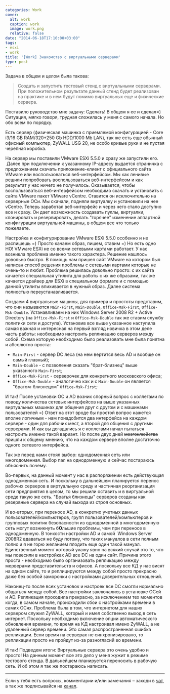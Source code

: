 ```yaml
---
categories: Work
cover:
  alt: work
  caption: work
  image: work.png
  relative: false
date: "2014-06-18T17:10:00+03:00"
tags:
- esxi
- work
title: '[Work] Знакомство с виртуальными серверами'
type: post
---
```


Задача в общем и целом была такова:
> Создать и запустить тестовый стенд с виртуальными серверами. При положительном результате данный стенд будет реализован на практике и в нем будут помимо виртуальных еще и физические сервера.  

Поставило руководство мне задачу: Сделать! В общем я ее и сделал=) Ситуация, мягко говоря, трудная сложилась у меня с самого начала. Но обо всем по порядку.

Есть сервер (физическая машинка с приемлемой конфигурацией - Core i3/16 GB RAM/320+250 Gb HDD/1000 Mb LAN), так же есть еще обычный офисный компьютер, ZyWALL USG 20, не особо кривые руки и не пустая черепная коробка.

На сервер мы поставили VMware ESXi 5.5.0 и сразу же запустили его.  Далее при подключении к указанному IP-адресу выдается страничка с предложением скачать приложение-клиент с официального сайта VMware или воспользоваться веб-интерфейсом. Мы как ленивые решили попробовать воспользоваться веб-интерфейсом и как результат у нас ничего не получилось. Оказывается, чтобы воспользоваться веб-интерфейсом необходимо скачать и установить с сайта VMware пакет VMware vCentre. Ставится он исключительно на серверные ОСи. Мы скачали, подняли виртуалку и установили на нее vCentre. Теперь заработал веб-интерфейс и через него стало доступно все и сразу. Он дает возможность создавать пуллы, виртуалки, клонировать и резервировать, делать "горячее" изменение аппартной конфигурации виртуальной машины, в общем все что только пожелаете.

Настройка и конфигурирование VMware ESXi 5.5.0 особенно и не распишешь =) Просто качаем образ, пишем, ставим =) Но есть одно НО! VMware ESXi не со всеми сетевыми картами работает. У нас возникла проблема именно такого характера. Решение нашлось довольно быстро. В помощь нам пришел сайт VMware на котором был написан способ решения проблемы с сетевыми картами которые не очень-то и любит. Проблема решилась довольно просто: с их сайта качается специальная утилита для работы с их же образами, так же качается драйвер для ESXi в специальном формате и с помощью данной утилиты впихивается в нужный образ. Далее система полностью переустанавливается.

Создаем 4 виртуальные машины, для примера и простоты представим, что они называются `Main-First`, `Main-Double`, `Office-Msk-First`, `Office-Msk-Double`. Устанавливаем на них Windows Server 2008 R2 + Active Directory (на `Office-Msk-First` и `Office-Msk-Double` так же ставим службу политики сети и доступа). Установив все выше указанное наступила самая важная и интересная на первый взгляд новичка в этом деле часть работы: необходимо настроить репликацию серверов между собой. Схема которую необходимо было реализовать мне была понятна и абсолютно проста:

- `Main-First` - сервер DC леса (на нем вертится весь AD и вообще он самый главный);
- `Main-Double` - с позволения сказать "брат-близнец" выше указанного `Main-First`;
- `Office-Msk-First` - серверочек для конкретного московского офиса;
- `Office-Msk-Double` - аналогично как и с `Main-Double` он является "братом-близнецом" `Office-Msk-First`;

И так! После установки ОС и AD возник спорный вопрос с коллегами по поводу количества сетевых интерфейсов на выше указанных виртуальных машинах для общения друг с другом и с машинами пользователей =) Ответ на этот вроде бы простой вопрос кажется вполне логичным - нам понадобится два интерфейса на каждом сервере - один для рабочих мест, а второй для общения с другими серверами. И как вы догадались я с коллегами начал пытаться настроить именно такой вариант. Но после двух дней ~~мозгоклюйства~~ пришли к общему мнению, что на каждом сервере вполне достаточно одного сетевого интерфейса.

Так же перед нами стоял выбор: однодоменная сеть или многодоменная. Выбор пал на однодоменную и сейчас постараюсь объяснить почему.

Во-первых, на данный момент у нас в распоряжении есть действующая однодоменная сеть. И поскольку в дальнейшем планируется перенос рабочих серверов в виртуальную среду и частичная реорганизация сети предприятия в целом, то мы решили оставить и в виртуальной среде такую же сеть. "Братья близнецы" серверов созданы как резервные сервера на случай выхода из строя основных.

И во-вторых, при переносе AD, а конкретно учетных данных пользователей/компьютеров, групп пользователей/компьютеров и групповых политик безопасности из однодоменной в многодоменную сеть могут возникнуть б**О**льшие проблемы, чем при переносе в однодоменную. В тонкости настройки AD и самой  Windows Server 2008R2 вдаваться не буду потому, что таких мануалов в сети полным полно и я не горю желанием плодить еще один такой мануал. Единственный момент который укажу явно на всякий случай это то, что мы повесили в настройках AD все DC на один сайт. Причина этого проста - необходимо было организовать репликацию между мерверами представительств и офисов. А поскольку все КД у нас висят на одном сайте, то и реплицируются между собой просто прекрасно даже без особой заморочки с настройками доверительных отношений.

Наконец-то после всех установок и настроек все DC смогли нормально общаться между собой. Все настройки заключались в установке ОСей и AD. Репликация проходила прекрасно, за исключением тех моментов когда, в самом начале, происходили сбои с настройками времени в самих ОСях. Проблема была в том, что интернетом для наших сервером служил ZyWALL, который и имел собственно выход в сеть интернет. Поскольку необходимо включение опции автоматического обновления времени, то время на КД настроивал имено ZyWALL, а не удаленный сервер времени. Это самая распространенная ошибка репликации. Если время на серверах не синхронизировано, то репликации просто не пройдут из-за разногласий во времени.

И так! Подведем итоги: Виртуальные сервера это очень удобно и просто! На данным момент все это дело у меня жужит в режиме тестового стенда. В дальнейшем планируется переносить в рабочую сеть. И об этом я так же постараюсь написать.

---
Если у тебя есть вопросы, комментарии и/или замечания – заходи в [чат](https://ttttt.me/jtprogru_chat), а так же подписывайся на [канал](https://ttttt.me/jtprogru_channel).
